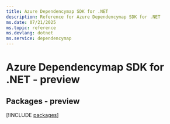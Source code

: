 ```yaml
---
title: Azure Dependencymap SDK for .NET
description: Reference for Azure Dependencymap SDK for .NET
ms.date: 07/21/2025
ms.topic: reference
ms.devlang: dotnet
ms.service: dependencymap
---
```

# Azure Dependencymap SDK for .NET - preview
## Packages - preview
[!INCLUDE [packages](dependencymap-index.md)]